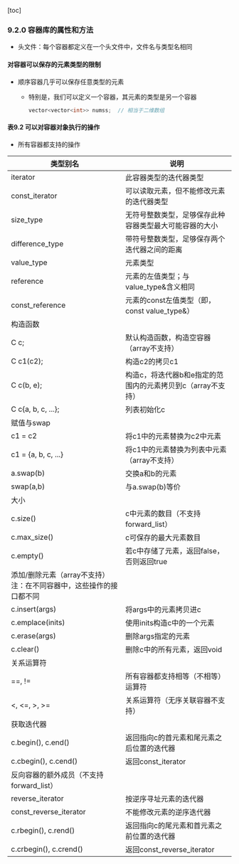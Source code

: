 [toc]

### 9.2.0 容器库的属性和方法

* 头文件：每个容器都定义在一个头文件中，文件名与类型名相同

#### 对容器可以保存的元素类型的限制

* 顺序容器几乎可以保存任意类型的元素

  * 特别是，我们可以定义一个容器，其元素的类型是另一个容器

    ```C++
    vector<vector<int>> numss;	// 相当于二维数组
    ```

#### 表9.2 可以对容器对象执行的操作

* 所有容器都支持的操作

| 类型别名                                                     | 说明                                                        |
| ------------------------------------------------------------ | ----------------------------------------------------------- |
| iterator                                                     | 此容器类型的迭代器类型                                      |
| const_iterator                                               | 可以读取元素，但不能修改元素的迭代器类型                    |
| size_type                                                    | 无符号整数类型，足够保存此种容器类型最大可能容器的大小      |
| difference_type                                              | 带符号整数类型，足够保存两个迭代器之间的距离                |
| value_type                                                   | 元素类型                                                    |
| reference                                                    | 元素的左值类型；与value_type&含义相同                       |
| const_reference                                              | 元素的const左值类型（即，const value_type&）                |
| 构造函数                                                     |                                                             |
| C c;                                                         | 默认构造函数，构造空容器（array不支持）                     |
| C c1(c2);                                                    | 构造c2的拷贝c1                                              |
| C c(b, e);                                                   | 构造c，将迭代器b和e指定的范围内的元素拷贝到c（array不支持） |
| C c{a, b, c, ...};                                           | 列表初始化c                                                 |
| 赋值与swap                                                   |                                                             |
| c1 = c2                                                      | 将c1中的元素替换为c2中元素                                  |
| c1 = {a, b, c, ...}                                          | 将c1中的元素替换为列表中元素（array不支持）                 |
| a.swap(b)                                                    | 交换a和b的元素                                              |
| swap(a,b)                                                    | 与a.swap(b)等价                                             |
| 大小                                                         |                                                             |
| c.size()                                                     | c中元素的数目（不支持forward_list）                         |
| c.max_size()                                                 | c可保存的最大元素数目                                       |
| c.empty()                                                    | 若c中存储了元素，返回false，否则返回true                    |
| 添加/删除元素（array不支持） 注：在不同容器中，这些操作的接口都不同 |                                                             |
| c.insert(args)                                               | 将args中的元素拷贝进c                                       |
| c.emplace(inits)                                             | 使用inits构造c中的一个元素                                  |
| c.erase(args)                                                | 删除args指定的元素                                          |
| c.clear()                                                    | 删除c中的所有元素，返回void                                 |
| 关系运算符                                                   |                                                             |
| ==, !=                                                       | 所有容器都支持相等（不相等）运算符                          |
| <, <=, >, >=                                                 | 关系运算符（无序关联容器不支持）                            |
| 获取迭代器                                                   |                                                             |
| c.begin(), c.end()                                           | 返回指向c的首元素和尾元素之后位置的迭代器                   |
| c.cbegin(), c.cend()                                         | 返回const_iterator                                          |
| 反向容器的额外成员（不支持forward_list）                     |                                                             |
| reverse_iterator                                             | 按逆序寻址元素的迭代器                                      |
| const_reverse_iterator                                       | 不能修改元素的逆序迭代器                                    |
| c.rbegin(), c.rend()                                         | 返回指向c的尾元素和首元素之前位置的迭代器                   |
| c.crbegin(), c.crend()                                       | 返回const_reverse_iterator                                  |

